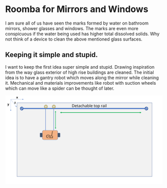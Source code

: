 # Roomba for Mirrors and Windows
I am sure all of us have seen the marks formed by water on bathroom mirrors, shower glasses and windows. The marks are even more conspicuous if the water being used has higher total dissolved solids. Why not think of a device to clean the above mentioned glass surfaces.
## Keeping it simple and stupid.
I want to keep the first idea super simple and stupid. Drawing inspiration from the way glass exterior of high rise buildings are cleaned. The initial idea is to have a gantry robot which moves along the mirror while cleaning it. Mechanical and materials improvements like robot with suction wheels which can move like a spider can be thought of later.
<p align="center">
  <img src="https://raw.githubusercontent.com/pvineet/Orange-stars/9b0ad5d8d81018b8c1ed6d03a14c3b9ba3859ed0/HW1/MirrorRoomba.svg">
</p>
